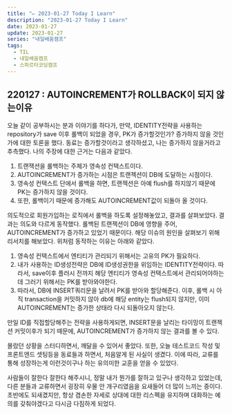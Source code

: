 ```yaml
---
title: "✏️ 2023-01-27 Today I Learn"
description: "2023-01-27 Today I Learn"
date: 2023-01-27
update: 2023-01-27
series: "내일배움캠프"
tags:
  - TIL
  - 내일배움캠프
  - 스파르타코딩캠프
---
```


## 220127 : AUTOINCREMENT가 ROLLBACK이 되지 않는이유

오늘 같이 공부하시는 분과 이야기를 하다가, 만약, IDENTITY전략을 사용하는 repository가 save 이후 롤백이 되었을 경우, PK가 증가할것인가? 증가하지 않을 것인가에 대한 토론을 했다.
동료는 증가할것이라고 생각하셨고, 나는 증가하지 않을거라고 추측했다.
나의 주장에 대한 근거는 다음과 같았다.

1. 트랜잭션을 롤백하는 주체가 영속성 컨택스트이다.
2. AUTOINCREMENT가 증가하는 시점은 트랜젝션이 DB에 도달하는 시점이다.
3. 영속성 컨택스트 단에서 롤백을 하면, 트랜젝션은 아예 flush를 하지않기 때문에 PK는 증가하지 않을 것이다.
4. 또한, 롤백이기 때문에 증가해도 AUTOINCREMENT값이 되돌아 올 것이다.

의도적으로 회원가입하는 로직에서 롤백을 하도록 설정해놓았고, 결과를 살펴보았다.
결과는 의도와 다르게 동작했다. 롤백된 트랜젝션이 DB에 영향을 주어, AUTOINCREMENT가 증가하고 있었기 때문이다. 해당 이슈의 원인을 살펴보기 위해 리서치를 해보았다. 위처럼 동작하는 이유는 아래와 같았다.

1. 영속성 컨택스트에서 엔티티가 관리되기 위해서는 고유의 PK가 필요하다.
2. 내가 사용하는 ID생성전략은 DB에 ID생성권한을 위임하는 IDENTITY전략이다. 따라서, save이후 플러시 전까지 해당 엔티티가 영속성 컨택스트에서 관리되어야하는데 그러기 위해서는 PK를 받아와야한다.
3. 따라서, DB에 INSERT쿼리문을 날려서 PK를 받아와 할당해준다. 이후, 롤백 시 아직 transaction을 커밋하지 않아 db에 해당 entity는 flush되지 않지만, 이미 AUTOINCREMENT는 증가한 상태라 다시 되돌아오지 않는다.

만일 ID를 직접할당해주는 전략을 사용하게되면, INSERT문을 날리는 타이밍이 트랜젝션 커밋이후가 되기 때문에, AUTOINCREMENT가 증가하지 않는 결과를 볼 수 있다.

몰랐던 상황을 스터디하면서, 깨달을 수 있어서 좋았다.
또한, 오늘 테스트코드 작성 및 프론트엔드 셋팅등을 동료들과 하면서, 처음알게 된 사실이 생겼다. 이에 따라, 교류를 통해 성장하는게 이런것이구나 하는 유의미한 교훈을 얻을 수 있었다.

사람들이 잘한다 잘한다 해주시니, 정말 내가 뭔가를 잘하고 있구나 생각하고 있었는데, 다른 분들과 교류하면서 굉장히 우물 안 개구리였음을 요새들어 더 많이 느끼는 중이다. 초반에도 되새겼지만, 항상 겸손한 자세로 상대에 대한 리스펙을 유지하며 대화하는 예의를 갖춰야겠다고 다시금 다짐하게 되었다.
